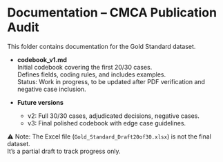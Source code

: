 # Documentation – CMCA Publication Audit

This folder contains documentation for the Gold Standard dataset.

- **codebook_v1.md**  
  Initial codebook covering the first 20/30 cases.  
  Defines fields, coding rules, and includes examples.  
  Status: Work in progress, to be updated after PDF verification and negative case inclusion.

- **Future versions**  
  - v2: Full 30/30 cases, adjudicated decisions, negative cases.  
  - v3: Final polished codebook with edge case guidelines.

⚠️ Note: The Excel file (`Gold_Standard_Draft20of30.xlsx`) is not the final dataset.  
It’s a partial draft to track progress only.
